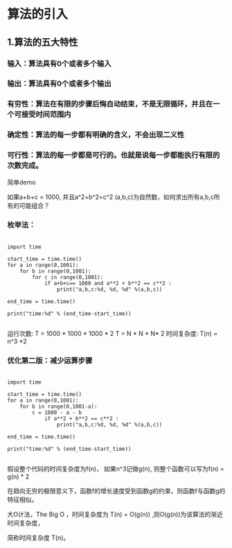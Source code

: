 # 算法的引入
## 1.算法的五大特性

### 输入：算法具有0个或者多个输入
### 输出：算法具有0个或者多个输出
### 有穷性：算法在有限的步骤后悔自动结束，不是无限循环，并且在一个可接受时间范围内
### 确定性：算法的每一步都有明确的含义，不会出现二义性
### 可行性：算法的每一步都是可行的。也就是说每一步都能执行有限的次数完成。

简单demo

如果a+b+c = 1000, 并且a^2+b^2=c^2 (a,b,c)为自然数，如何求出所有a,b,c所有的可能组合？

### 枚举法：
<pre>
    <code>
import time

start_time = time.time()
for a in range(0,1001):
    for b in range(0,1001):
        for c in range(0,1001):
            if a+b+c== 1000 and a**2 + b**2 == c**2 :
                print("a,b,c:%d, %d, %d" %(a,b,c))

end_time = time.time()

print("time:%d" % (end_time-start_time))
    </code>
</pre>

运行次数: T = 1000 * 1000 * 1000 * 2
         T = N * N * N* 2
时间复杂度: T(n) = n^3 *2

### 优化第二版：减少运算步骤
<pre>
    <code>
import time

start_time = time.time()
for a in range(0,1001):
    for b in range(0,1001-a):
        c = 1000 - a - b
            if a**2 + b**2 == c**2 :
                print("a,b,c:%d, %d, %d" %(a,b,c))

end_time = time.time()

print("time:%d" % (end_time-start_time))
    </code>
</pre>

假设整个代码的时间复杂度为f(n)， 如果n^3记做g(n), 则整个函数可以写为f(n) = g(n) * 2

在趋向无穷的极限意义下，函数f的增长速度受到函数g的约束，则函数f与函数g的特征相似。

大O计法，The Big O ，时间复杂度为 T(n) = O(g(n)) ,则O(g(n))为该算法的渐近时间复杂度，

简称时间复杂度 T(n)。